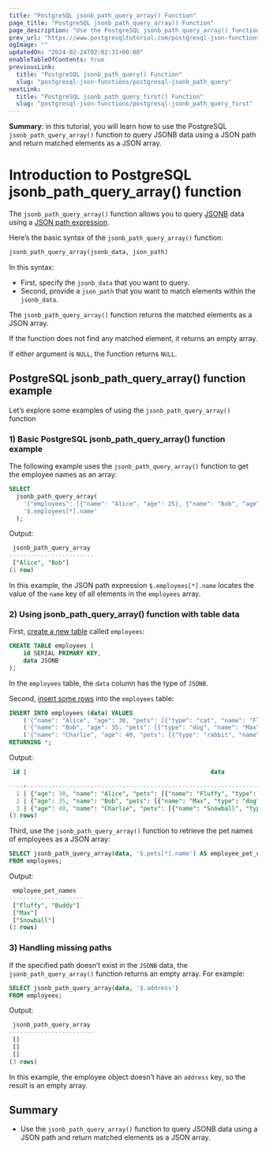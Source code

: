 ```yaml
---
title: "PostgreSQL jsonb_path_query_array() Function"
page_title: "PostgreSQL jsonb_path_query_array() Function"
page_description: "Use the PostgreSQL jsonb_path_query_array() function to query JSONB data using a JSON path and return matched elements as a JSON array."
prev_url: "https://www.postgresqltutorial.com/postgresql-json-functions/postgresql-jsonb_path_query_array/"
ogImage: ""
updatedOn: "2024-02-24T02:02:31+00:00"
enableTableOfContents: true
previousLink: 
  title: "PostgreSQL jsonb_path_query() Function"
  slug: "postgresql-json-functions/postgresql-jsonb_path_query"
nextLink: 
  title: "PostgreSQL jsonb_path_query_first() Function"
  slug: "postgresql-json-functions/postgresql-jsonb_path_query_first"
---
```





**Summary**: in this tutorial, you will learn how to use the PostgreSQL `jsonb_path_query_array()` function to query JSONB data using a JSON path and return matched elements as a JSON array.


# Introduction to PostgreSQL jsonb\_path\_query\_array() function

The `jsonb_path_query_array()` function allows you to query [JSONB](../postgresql-tutorial/postgresql-json) data using a [JSON path expression](postgresql-json-path).

Here’s the basic syntax of the `jsonb_path_query_array()` function:


```sql
jsonb_path_query_array(jsonb_data, json_path)
```
In this syntax:

* First, specify the `jsonb_data` that you want to query.
* Second, provide a `json_path` that you want to match elements within the `jsonb_data`.

The `jsonb_path_query_array()` function returns the matched elements as a JSON array.

If the function does not find any matched element, it returns an empty array.

If either argument is `NULL`, the function returns `NULL`.


## PostgreSQL jsonb\_path\_query\_array() function example

Let’s explore some examples of using the `jsonb_path_query_array()` function


### 1\) Basic PostgreSQL jsonb\_path\_query\_array() function example

The following example uses the `jsonb_path_query_array()` function to get the employee names as an array:


```sql
SELECT 
  jsonb_path_query_array(
    '{"employees": [{"name": "Alice", "age": 25}, {"name": "Bob", "age": 30}]}', 
    '$.employees[*].name'
  );
```
Output:


```sql
 jsonb_path_query_array
------------------------
 ["Alice", "Bob"]
(1 row)
```
In this example, the JSON path expression `$.employees[*].name` locates the value of the `name` key of all elements in the `employees` array.


### 2\) Using jsonb\_path\_query\_array() function with table data

First, [create a new table](../postgresql-tutorial/postgresql-create-table) called `employees`:


```sql
CREATE TABLE employees (
    id SERIAL PRIMARY KEY,
    data JSONB
);
```
In the `employees` table, the `data` column has the type of `JSONB`.

Second, [insert some rows](../postgresql-tutorial/postgresql-insert-multiple-rows) into the `employees` table:


```sql
INSERT INTO employees (data) VALUES
    ('{"name": "Alice", "age": 30, "pets": [{"type": "cat", "name": "Fluffy"}, {"type": "dog", "name": "Buddy"}]}'),
    ('{"name": "Bob", "age": 35, "pets": [{"type": "dog", "name": "Max"}]}'),
    ('{"name": "Charlie", "age": 40, "pets": [{"type": "rabbit", "name": "Snowball"}]}')
RETURNING *;
```
Output:


```sql
 id |                                                    data

----+-------------------------------------------------------------------------------------------------------------
  1 | {"age": 30, "name": "Alice", "pets": [{"name": "Fluffy", "type": "cat"}, {"name": "Buddy", "type": "dog"}]}
  2 | {"age": 35, "name": "Bob", "pets": [{"name": "Max", "type": "dog"}]}
  3 | {"age": 40, "name": "Charlie", "pets": [{"name": "Snowball", "type": "rabbit"}]}
(3 rows)
```
Third, use the `jsonb_path_query_array()` function to retrieve the pet names of employees as a JSON array:


```sql
SELECT jsonb_path_query_array(data, '$.pets[*].name') AS employee_pet_names
FROM employees;
```
Output:


```sql
 employee_pet_names
---------------------
 ["Fluffy", "Buddy"]
 ["Max"]
 ["Snowball"]
(3 rows)
```

### 3\) Handling missing paths

If the specified path doesn’t exist in the `JSONB` data, the `jsonb_path_query_array()` function returns an empty array. For example:


```sql
SELECT jsonb_path_query_array(data, '$.address')
FROM employees;
```
Output:


```sql
 jsonb_path_query_array
------------------------
 []
 []
 []
(3 rows)
```
In this example, the employee object doesn’t have an `address` key, so the result is an empty array.


## Summary

* Use the `jsonb_path_query_array()` function to query JSONB data using a JSON path and return matched elements as a JSON array.

